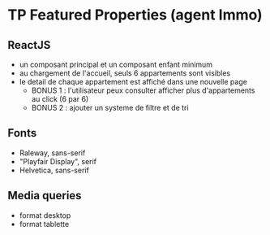 # TP Featured Properties (agent Immo)

## ReactJS
- un composant principal et un composant enfant minimum
- au chargement de l'accueil, seuls 6 appartements sont visibles
- le detail de chaque appartement est affiché dans une nouvelle page 
    - BONUS 1 : l'utilisateur peux consulter afficher plus d'appartements au click (6 par 6)
    - BONUS 2 : ajouter un systeme de filtre et de tri 
    
## Fonts
- Raleway, sans-serif
- "Playfair Display", serif
- Helvetica, sans-serif

## Media queries
- format desktop 
- format tablette 
